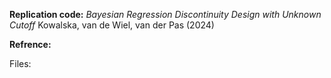 **Replication code:** *Bayesian Regression Discontinuity Design with Unknown Cutoff* 
Kowalska, van de Wiel, van der Pas (2024)

**Refrence:**

Files:
